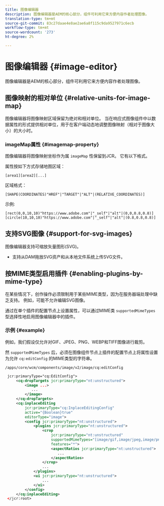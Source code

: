```yaml
---
title: 图像编辑器
description: 图像编辑器是AEM的核心部分，组件可利用它来方便内容作者处理图像。
translation-type: tm+mt
source-git-commit: 83c27daae4e8ae2ae6a8f115c9da9527971c6ecb
workflow-type: tm+mt
source-wordcount: '273'
ht-degree: 2%

---
```



# 图像编辑器 {#image-editor}

图像编辑器是AEM的核心部分，组件可利用它来方便内容作者处理图像。

## 图像映射的相对单位 {#relative-units-for-image-map}

图像编辑器将图像映射区域保留为绝对和相对单位。 当在响应式图像组件中以数据属性的形式提供相对单位，用于在客户端动态地调整图像映射（相对于图像大小）的大小时。

### imageMap属性 {#imagemap-property}

图像编辑器将图像映射坐标作为属 `imageMap` 性保留到JCR。 它有以下格式。

属性按如下方式存储地图区域：

`[area1][area2][...]`

区域格式：

`[SHAPE(COORDINATES)"HREF"|"TARGET"|"ALT"|(RELATIVE_COORDINATES)]`

示例:

`[rect(0,0,10,10)"https://www.adobe.com"|"_self"|"alt"|(0,0,0.8,0.8)]`
`[circle(10,10,10)"https://www.adobe.com"|"_self"|"alt"|(0.8,0.8,0.8)]`

## 支持SVG图像 {#support-for-svg-images}

图像编辑器支持可缩放矢量图形(SVG)。

* 支持从DAM拖放SVG资产和从本地文件系统上传SVG文件。

## 按MIME类型启用插件 {#enabling-plugins-by-mime-type}

在某些情况下，创作操作必须限制用于某些MIME类型，因为在服务器端处理中缺乏支持。 例如，可能不允许编辑SVG图像。

通过在单个插件的配置节点上设置属性，可以通过MIME类 `supportedMimeTypes` 型选择性地启用图像编辑器中的插件。

### 示例 {#example}

例如，我们假设仅允许对GIF、JPEG、PNG、WEBP和TIFF图像进行裁剪。

然 `supportedMimeTypes` 后，必须在图像组件节点上插件的配置节点上将属性设置为允许 `cq:editConfig` 的MIME类型的字符串。

`/apps/core/wcm/components/image/v2/image/cq:editConfig`

```xml
 jcr:primaryType="cq:EditConfig">
     <cq:dropTargets jcr:primaryType="nt:unstructured">
         <image ...>
            ...
         </image>
     </cq:dropTargets>
     <cq:inplaceEditing
         jcr:primaryType="cq:InplaceEditingConfig"
         active="{Boolean}true"
         editorType="image">
         <config jcr:primaryType="nt:unstructured">
             <plugins jcr:primaryType="nt:unstructured">
                 <crop
                     jcr:primaryType="nt:unstructured"
                     supportedMimeTypes="[image/gif,image/jpeg,image/png,image/webp,image/tiff]"
                     features="*">
                     <aspectRatios jcr:primaryType="nt:unstructured">
                        ...
                     </aspectRatios>
                 </crop>
                 ...
             </plugins>
             <ui jcr:primaryType="nt:unstructured">
                 ...
             </ui>
         </config>
     </cq:inplaceEditing>
 </jcr:root>
```
